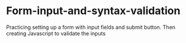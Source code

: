 # Form-input-and-syntax-validation
Practicing setting up a form with input fields and submit button. Then creating Javascript to validate the inputs
